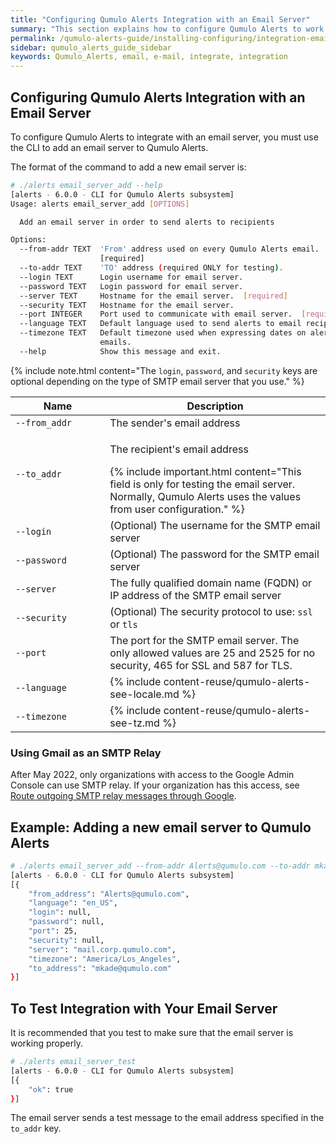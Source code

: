 ```yaml
---
title: "Configuring Qumulo Alerts Integration with an Email Server"
summary: "This section explains how to configure Qumulo Alerts to work with an email server."
permalink: /qumulo-alerts-guide/installing-configuring/integration-email-server.html
sidebar: qumulo_alerts_guide_sidebar
keywords: Qumulo_Alerts, email, e-mail, integrate, integration
---
```


## Configuring Qumulo Alerts Integration with an Email Server
To configure Qumulo Alerts to integrate with an email server, you must use the CLI to add an email server to Qumulo Alerts.

The format of the command to add a new email server is:

```bash
# ./alerts email_server_add --help
[alerts - 6.0.0 - CLI for Qumulo Alerts subsystem]
Usage: alerts email_server_add [OPTIONS]

  Add an email server in order to send alerts to recipients

Options:
  --from-addr TEXT  'From' address used on every Qumulo Alerts email.
                    [required]
  --to-addr TEXT    'TO' address (required ONLY for testing).
  --login TEXT      Login username for email server.
  --password TEXT   Login password for email server.
  --server TEXT     Hostname for the email server.  [required]
  --security TEXT   Hostname for the email server.
  --port INTEGER    Port used to communicate with email server.  [required]
  --language TEXT   Default language used to send alerts to email recipients.
  --timezone TEXT   Default timezone used when expressing dates on alert
                    emails.
  --help            Show this message and exit.

```
{% include note.html content="The `login`, `password`, and `security` keys are optional depending on the type of SMTP email server that you use." %}

<table>
  <colgroup>
    <col span="1" style="width: 30%;">
    <col span="1" style="width: 70%;">
  </colgroup>
<thead>
  <tr>
    <th>Name</th>
    <th>Description</th>
  </tr>
</thead>
<tbody>
   <tr>
    <td><code>--from_addr</code></td>
    <td>The sender's email address</td>
  </tr>
  <tr>
    <td><code>--to_addr</code></td>
    <td>
      <p>The recipient's email address</p>
      {% include important.html content="This field is only for testing the email server. Normally, Qumulo Alerts uses the values from user configuration." %}
    </td>
  </tr>
  <tr>
    <td><code>--login</code></td>
    <td>(Optional) The username for the SMTP email server</td>
  </tr>
  <tr>
    <td><code>--password</code></td>
    <td>(Optional) The password for the SMTP email server</td>
  </tr>
  <tr>
    <td><code>--server</code></td>
    <td>The fully qualified domain name (FQDN) or IP address of the SMTP email server</td>
  </tr>  
  <tr>
    <td><code>--security</code></td>
    <td>(Optional) The security protocol to use: <code>ssl</code> or <code>tls</code></td>
  </tr>  
  <tr>
    <td><code>--port</code></td>
    <td>The port for the SMTP email server. The only allowed values are 25 and 2525 for no security, 465 for SSL and 587 for TLS.</td>
  </tr>  
 <tr>
    <td><code>--language</code></td>
    <td>
      {% include content-reuse/qumulo-alerts-see-locale.md %}
    </td>
  </tr>
  <tr>
    <td><code>--timezone</code></td>
    <td>
      {% include content-reuse/qumulo-alerts-see-tz.md %}
    </td>
  </tr>  
</tbody>
</table>

### Using Gmail as an SMTP Relay
After May 2022, only organizations with access to the Google Admin Console can use SMTP relay. If your organization has this access, see [Route outgoing SMTP relay messages through Google](https://support.google.com/a/answer/2956491?hl=en).

## Example: Adding a new email server to Qumulo Alerts

```bash
# ./alerts email_server_add --from-addr Alerts@qumulo.com --to-addr mkade@qumulo.com --server mail.corp.qumulo.com --port 25 --language en_US --timezone "America/Los_Angeles"
[alerts - 6.0.0 - CLI for Qumulo Alerts subsystem]
[{
    "from_address": "Alerts@qumulo.com",
    "language": "en_US",
    "login": null,
    "password": null,
    "port": 25,
    "security": null,
    "server": "mail.corp.qumulo.com",
    "timezone": "America/Los_Angeles",
    "to_address": "mkade@qumulo.com"
}]
```

## To Test Integration with Your Email Server

It is recommended that you test to make sure that the email server is working properly.

```bash
# ./alerts email_server_test
[alerts - 6.0.0 - CLI for Qumulo Alerts subsystem]
[{
    "ok": true
}]
  ```

The email server sends a test message to the email address specified in the `to_addr` key.

